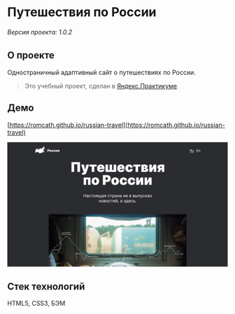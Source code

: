 # Путешествия по России

###### Версия проекта: 1.0.2

## О проекте
Одностраничный адаптивный сайт о путешествиях по России.
> Это учебный проект, сделан в [Яндекс.Практикуме](https://praktikum.yandex.ru).

## Демо
[https://romcath.github.io/russian-travel](https://romcath.github.io/russian-travel)

![alt-текст](https://github.com/romcath/russian-travel/blob/master/images/demo.jpg "Путешествия по России")

## Стек технологий
HTML5, CSS3, БЭМ

